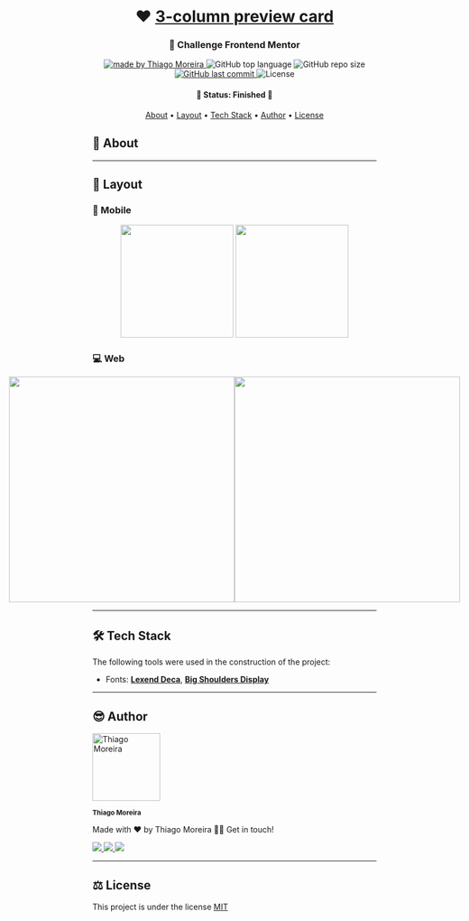 <h1 align="center">
  ❤  <a href="#">3-column preview card</a>
</h1>

<h3 align="center"> 
  👀 Challenge Frontend Mentor
</h3>

<p align="center">

  <a href="https://github.com/othiagomoreira">
    <img alt="made by Thiago Moreira" src="https://img.shields.io/badge/made%20by-othiagomoreira-%237319C1">
  </a>

  <img alt="GitHub top language" src="https://img.shields.io/github/languages/top/othiagomoreira/social-proof-section?color=%2300FFFF">

  <img alt="GitHub repo size" src="https://img.shields.io/github/repo-size/othiagomoreira/social-proof-section?style=plastic">

  <a href="https://github.com/othiagomoreira/README/commits/main">
    <img alt="GitHub last commit" src="https://img.shields.io/github/last-commit/othiagomoreira/social-proof-section">
  </a>
    
  <img alt="License" src="https://img.shields.io/badge/license-MIT-brightgreen">
</p>

<h4 align="center"> 
	🚧 Status: Finished 🚀
</h4>

<p align="center">
 <a href="#-about">About</a> •
 <a href="#-layout">Layout</a> • 
 <a href="#-tech-stack">Tech Stack</a> • 
 <a href="#-author">Author</a> • 
 <a href="#-license">License</a>
</p>


## 📃 About


---

## 🎨 Layout

### 📱 Mobile

<p align="center">
  <img alt="" title="#" src="" width="200px">

  <img alt="" title="#" src="" width="200px">
</p>

### 💻 Web

<p align="center" style="display: flex; align-items: flex-start; justify-content: center;">
  <img alt="" title="#" src="" width="400px">

  <img alt="" title="#" src="" width="400px">
</p>

---

## 🛠 Tech Stack

The following tools were used in the construction of the project:

-   Fonts:  **[Lexend Deca](https://fonts.google.com/specimen/Lexend+Deca)**,  **[Big Shoulders Display](https://fonts.google.com/specimen/Big+Shoulders+Displayhttps://fonts.google.com/specimen/Big+Shoulders+Display)**
---

## 😎 Author

<img style="display: inline_block" src="https://avatars.githubusercontent.com/u/87547316?v=4" width="120px;" alt="Thiago Moreira" />

<sub><b>Thiago Moreira</b></sub>

Made with ❤️ by Thiago Moreira 👋🏽 Get in touch!

<a href="https://www.linkedin.com/in/thiago-moreira-1828821bb/" target="_blank">
    <img src="https://img.shields.io/badge/-LinkedIn-%230077B5?style=for-the-badge&logo=linkedin&logoColor=white" target="_blank">
</a>
<a href="https://www.instagram.com/othiagomoreiraa/" target="_blank">
    <img src="https://img.shields.io/badge/-Instagram-%23E4405F?style=for-the-badge&logo=instagram&logoColor=white" target="_blank">
</a>
<a href="mailto:contatothiagomoreira@outlook.com">
    <img src="https://img.shields.io/badge/-Gmail-%23333?style=for-the-badge&logo=gmail&logoColor=white" target="_blank">
</a>

---

## ⚖ License

This project is under the license [MIT](./LICENSE)
